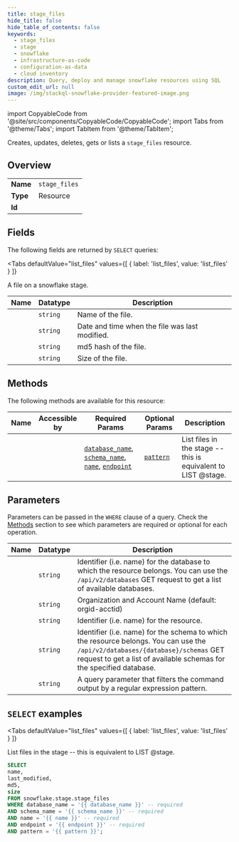 ```yaml
--- 
title: stage_files
hide_title: false
hide_table_of_contents: false
keywords:
  - stage_files
  - stage
  - snowflake
  - infrastructure-as-code
  - configuration-as-data
  - cloud inventory
description: Query, deploy and manage snowflake resources using SQL
custom_edit_url: null
image: /img/stackql-snowflake-provider-featured-image.png
---
```


import CopyableCode from '@site/src/components/CopyableCode/CopyableCode';
import Tabs from '@theme/Tabs';
import TabItem from '@theme/TabItem';

Creates, updates, deletes, gets or lists a <code>stage_files</code> resource.

## Overview
<table><tbody>
<tr><td><b>Name</b></td><td><code>stage_files</code></td></tr>
<tr><td><b>Type</b></td><td>Resource</td></tr>
<tr><td><b>Id</b></td><td><CopyableCode code="snowflake.stage.stage_files" /></td></tr>
</tbody></table>

## Fields

The following fields are returned by `SELECT` queries:

<Tabs
    defaultValue="list_files"
    values={[
        { label: 'list_files', value: 'list_files' }
    ]}
>
<TabItem value="list_files">

A file on a snowflake stage.

<table>
<thead>
    <tr>
    <th>Name</th>
    <th>Datatype</th>
    <th>Description</th>
    </tr>
</thead>
<tbody>
<tr>
    <td><CopyableCode code="name" /></td>
    <td><code>string</code></td>
    <td>Name of the file.</td>
</tr>
<tr>
    <td><CopyableCode code="last_modified" /></td>
    <td><code>string</code></td>
    <td>Date and time when the file was last modified.</td>
</tr>
<tr>
    <td><CopyableCode code="md5" /></td>
    <td><code>string</code></td>
    <td>md5 hash of the file.</td>
</tr>
<tr>
    <td><CopyableCode code="size" /></td>
    <td><code>string</code></td>
    <td>Size of the file.</td>
</tr>
</tbody>
</table>
</TabItem>
</Tabs>

## Methods

The following methods are available for this resource:

<table>
<thead>
    <tr>
    <th>Name</th>
    <th>Accessible by</th>
    <th>Required Params</th>
    <th>Optional Params</th>
    <th>Description</th>
    </tr>
</thead>
<tbody>
<tr>
    <td><a href="#list_files"><CopyableCode code="list_files" /></a></td>
    <td><CopyableCode code="select" /></td>
    <td><a href="#parameter-database_name"><code>database_name</code></a>, <a href="#parameter-schema_name"><code>schema_name</code></a>, <a href="#parameter-name"><code>name</code></a>, <a href="#parameter-endpoint"><code>endpoint</code></a></td>
    <td><a href="#parameter-pattern"><code>pattern</code></a></td>
    <td>List files in the stage -- this is equivalent to LIST @stage.</td>
</tr>
</tbody>
</table>

## Parameters

Parameters can be passed in the `WHERE` clause of a query. Check the [Methods](#methods) section to see which parameters are required or optional for each operation.

<table>
<thead>
    <tr>
    <th>Name</th>
    <th>Datatype</th>
    <th>Description</th>
    </tr>
</thead>
<tbody>
<tr id="parameter-database_name">
    <td><CopyableCode code="database_name" /></td>
    <td><code>string</code></td>
    <td>Identifier (i.e. name) for the database to which the resource belongs. You can use the <code>/api/v2/databases</code> GET request to get a list of available databases.</td>
</tr>
<tr id="parameter-endpoint">
    <td><CopyableCode code="endpoint" /></td>
    <td><code>string</code></td>
    <td>Organization and Account Name (default: orgid-acctid)</td>
</tr>
<tr id="parameter-name">
    <td><CopyableCode code="name" /></td>
    <td><code>string</code></td>
    <td>Identifier (i.e. name) for the resource.</td>
</tr>
<tr id="parameter-schema_name">
    <td><CopyableCode code="schema_name" /></td>
    <td><code>string</code></td>
    <td>Identifier (i.e. name) for the schema to which the resource belongs. You can use the <code>/api/v2/databases/&#123;database&#125;/schemas</code> GET request to get a list of available schemas for the specified database.</td>
</tr>
<tr id="parameter-pattern">
    <td><CopyableCode code="pattern" /></td>
    <td><code>string</code></td>
    <td>A query parameter that filters the command output by a regular expression pattern.</td>
</tr>
</tbody>
</table>

## `SELECT` examples

<Tabs
    defaultValue="list_files"
    values={[
        { label: 'list_files', value: 'list_files' }
    ]}
>
<TabItem value="list_files">

List files in the stage -- this is equivalent to LIST @stage.

```sql
SELECT
name,
last_modified,
md5,
size
FROM snowflake.stage.stage_files
WHERE database_name = '{{ database_name }}' -- required
AND schema_name = '{{ schema_name }}' -- required
AND name = '{{ name }}' -- required
AND endpoint = '{{ endpoint }}' -- required
AND pattern = '{{ pattern }}';
```
</TabItem>
</Tabs>
